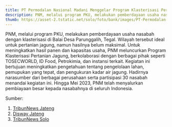 ```yaml
---
title: PT Permodalan Nasional Madani Menggelar Program Klasterisasi Pertanian
description: PNM, melalui program PKU, melakukan pemberdayaan usaha nasabah dengan klasterisasi di Balai Desa Parunggalih, Tegal. Wilayah tersebut ideal untuk pertanian jagung, namun hasilnya belum maksimal.
thumb: https://asset-2.tstatic.net/solo/foto/bank/images/PT-Permodalan-Nasional-Madani-atau-PNM-membentuk-klasterisasi-sektoral-pertanian.jpg
---
```

PNM, melalui program PKU, melakukan pemberdayaan usaha nasabah dengan klasterisasi di Balai Desa Parunggalih, Tegal. Wilayah tersebut ideal untuk pertanian jagung, namun hasilnya belum maksimal. Untuk meningkatkan hasil panen dan kapasitas usaha, PNM meluncurkan Program Klasterisasi Pertanian Jagung, berkolaborasi dengan berbagai pihak seperti TOSECWORLD, ID Food, Petrokimia, dan instansi terkait. Kegiatan ini bertujuan meningkatkan pengetahuan tentang pengelolaan lahan, pemupukan yang tepat, dan pengukuran kadar air jagung. Hadirnya narasumber dari berbagai perusahaan serta partisipasi 30 nasabah menandai kegiatan ini. Hingga Mei 2023, PNM telah menyalurkan pembiayaan besar kepada nasabahnya di seluruh Indonesia.

Sumber: 
1. [TribunNews Jateng](https://jateng.tribunnews.com/amp/2023/06/27/kembangkan-potensi-daerah-pnm-cabang-tegal-klasterisasi-usaha-pertanian-jagung)
2. [Disway Jateng](https://jateng.disway.id/read/658169/upaya-kembangkan-potensi-daerah-pnm-tegal-lakukan-klasterisasi-usaha-pertanian-jagung)
3. [TribunNews Solo](https://solo.tribunnews.com/2024/02/20/tingkatkan-pengelolaan-lahan-jagung-pnm-tegal-bentuk-pelatihan-klasterisasi-pertanian-jagung)
